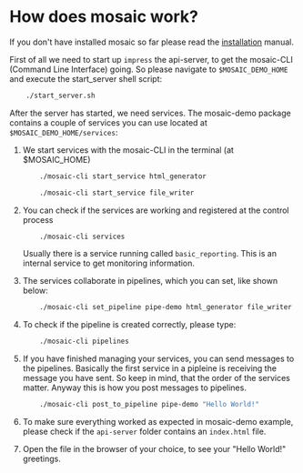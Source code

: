 # How does mosaic work?

If you don't have installed mosaic so far please read the [installation](installation.md) manual.

First of all we need to start up `impress` the api-server, to get the mosaic-CLI (Command Line Interface) going. So 
please navigate to `$MOSAIC_DEMO_HOME` and execute the start_server shell script:
```bash
	./start_server.sh
``` 

After the server has started, we need services. The mosaic-demo package contains a couple of services you can use 
located at `$MOSAIC_DEMO_HOME/services`: 

1. We start services with the mosaic-CLI in the terminal (at $MOSAIC_HOME)

	```bash
		./mosaic-cli start_service html_generator
	```
	```bash 
		./mosaic-cli start_service file_writer
	```
2. You can check if the services are working and registered at the control process
	```bash
		./mosaic-cli services
	```
	Usually there is a service running called `basic_reporting`. This is an internal service to get monitoring 
	information.
3. The services collaborate in pipelines, which you can set, like shown below:
	```bash
		./mosaic-cli set_pipeline pipe-demo html_generator file_writer
	```
4. To check if the pipeline is created correctly, please type:
	```bash
		./mosaic-cli pipelines
	```
5. If you have finished managing your services, you can send messages to the pipelines. Basically the first service in
	a pipleine is receiving the message you have sent. So keep in mind, that the order of the services matter. Anyway
	this is how you post messages to pipelines.
	```bash
		./mosaic-cli post_to_pipeline pipe-demo "Hello World!"
	```
6. To make sure everything worked as expected in mosaic-demo example, please check if the `api-server` folder contains
	an `index.html` file.
7. Open the file in the browser of your choice, to see your "Hello World!" greetings.



